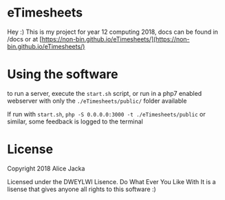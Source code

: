 # eTimesheets

Hey :)
This is my project for year 12 computing 2018, docs can be found in /docs or at [https://non-bin.github.io/eTimesheets/](https://non-bin.github.io/eTimesheets/)

# Using the software

to run a server, execute the `start.sh` script, or run in a php7 enabled webserver with only the `./eTimesheets/public/` folder available

If run with `start.sh`, `php -S 0.0.0.0:3000 -t ./eTimesheets/public` or similar, some feedback is logged to the terminal

# License

Copyright 2018 Alice Jacka

Licensed under the DWEYLWI Lisence.
Do What Ever You Like With It is a lisense that gives anyone all rights to this software :)
